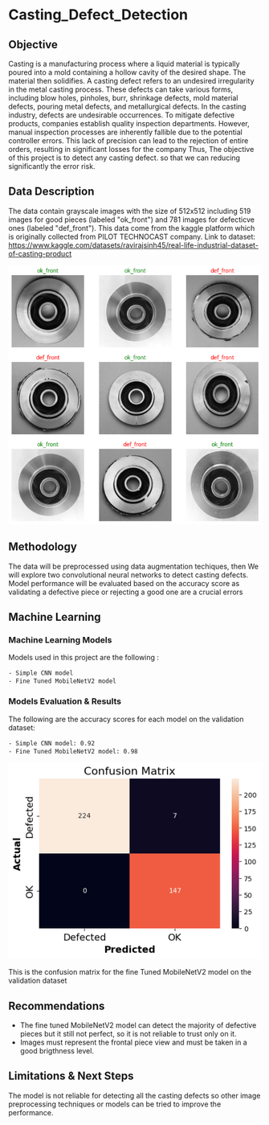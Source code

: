 # Casting_Defect_Detection

## Objective
Casting is a manufacturing process where a liquid material is typically poured into a mold containing a hollow cavity of the desired shape. The material then solidifies. 
A casting defect refers to an undesired irregularity in the metal casting process. These defects can take various forms, including blow holes, pinholes, burr, shrinkage defects, mold material defects, pouring metal defects, and metallurgical defects.
In the casting industry, defects are undesirable occurrences. To mitigate defective products, companies establish quality inspection departments. However, manual inspection processes are inherently fallible due to the potential controller errors. This lack of precision can lead to the rejection of entire orders, resulting in significant losses for the company
Thus, The objective of this project is to detect any casting defect. so that we can reducing significantly the error risk.

## Data Description
The data contain grayscale images with the size of 512x512 including 519 images for good pieces (labeled "ok_front") and 781 images for defecticve ones (labeled "def_front").
This data come from the kaggle platform which is originally collected from PILOT TECHNOCAST company.
Link to dataset: https://www.kaggle.com/datasets/ravirajsinh45/real-life-industrial-dataset-of-casting-product

<p align = "center"> 
  <img src = "https://github.com/Mahdi-Kriaa/Casting_Defect_Detection/blob/main/images/ok+def.png">
</p>

## Methodology
The data will be preprocessed using data augmentation techiques, then We will explore two convolutional neural networks to detect casting defects. Model performance will be evaluated based on the accuracy score as validating a defective piece or rejecting a good one are a crucial errors


## Machine Learning 

### Machine Learning Models

Models used in this project are the following :

    - Simple CNN model
    - Fine Tuned MobileNetV2 model

### Models Evaluation & Results

The following are the accuracy scores for each model on the validation dataset:

    - Simple CNN model: 0.92
    - Fine Tuned MobileNetV2 model: 0.98

<p align = "center"> 
  <img src = "https://github.com/Mahdi-Kriaa/Casting_Defect_Detection/blob/main/images/confusion_matrix.png">
</p>

This is the confusion matrix for the fine Tuned MobileNetV2 model on the validation dataset
## Recommendations
- The fine tuned MobileNetV2 model can detect the majority of defective pieces but it still not perfect, so it is not reliable to trust only on it.
- Images must represent the frontal piece view and must be taken in a good brigthness level.

## Limitations & Next Steps

The model is not reliable for detecting all the casting defects so other image preprocessing techniques or models can be tried to improve the performance.


 

